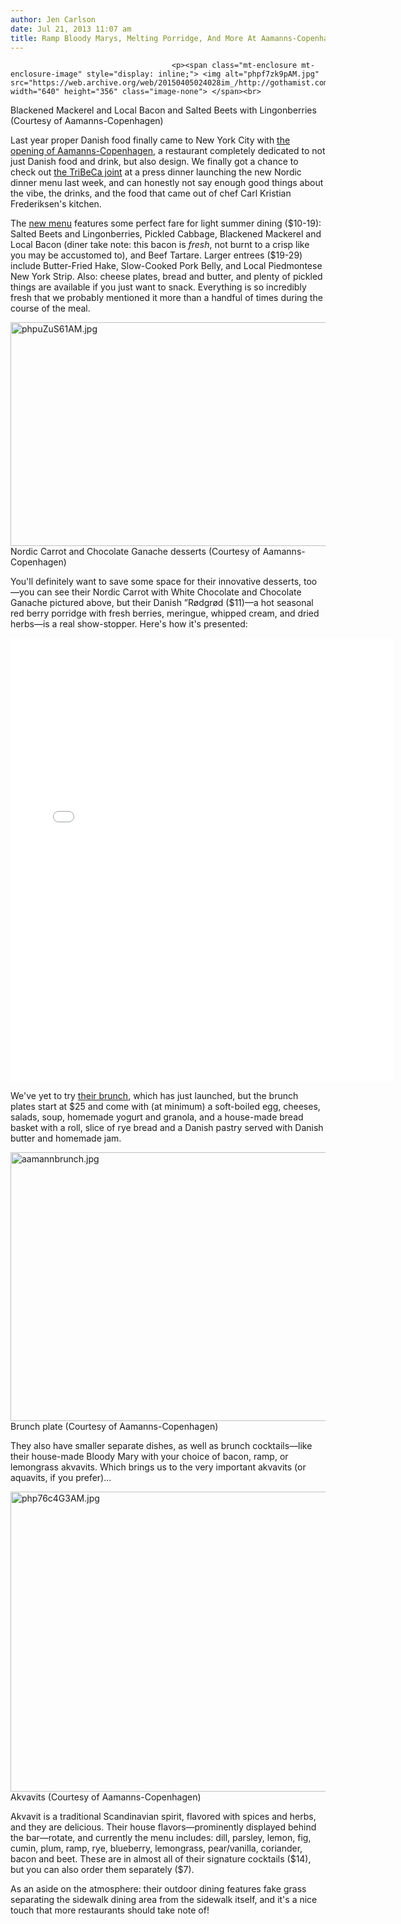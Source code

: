 ```yaml
---
author: Jen Carlson
date: Jul 21, 2013 11:07 am
title: Ramp Bloody Marys, Melting Porridge, And More At Aamanns-Copenhagen
---
```


	
										<p><span class="mt-enclosure mt-enclosure-image" style="display: inline;"> <img alt="phpf7zk9pAM.jpg" src="https://web.archive.org/web/20150405024028im_/http://gothamist.com/attachments/arts_jen/phpf7zk9pAM.jpg" width="640" height="356" class="image-none"> </span><br>
<span class="photo_caption">Blackened Mackerel and Local Bacon and Salted Beets with Lingonberries (Courtesy of Aamanns-Copenhagen)</span></p>

<p>Last year proper Danish food finally came to New York City with <a href="https://web.archive.org/web/20150405024028/http://gothamist.com/2012/10/26/aamann-copenhagen_brings_copenhagen.php#photo-1">the opening of Aamanns-Copenhagen</a>, a restaurant completely dedicated to not just Danish food and drink, but also design. We finally got a chance to check out <a href="https://web.archive.org/web/20150405024028/http://www.aamanns-copenhagen.com/">the TriBeCa joint</a> at a press dinner launching the new Nordic dinner menu last week, and can honestly not say enough good things about the vibe, the drinks, and the food that came out of chef Carl Kristian Frederiksen&apos;s kitchen. </p>

<p>The <a href="https://web.archive.org/web/20150405024028/http://www.aamanns-copenhagen.com/menus/dinner/">new menu</a> features some perfect fare for light summer dining ($10-19): Salted Beets and Lingonberries, Pickled Cabbage, Blackened Mackerel and Local Bacon (diner take note: this bacon is <em>fresh</em>, not burnt to a crisp like you may be accustomed to), and Beef Tartare. Larger entrees ($19-29) include Butter-Fried Hake, Slow-Cooked Pork Belly, and Local Piedmontese New York Strip. Also: cheese plates, bread and butter, and plenty of pickled things are available if you just want to snack. Everything is so incredibly fresh that we probably mentioned it more than a handful of times during the course of the meal.</p>

<p><span class="mt-enclosure mt-enclosure-image" style="display: inline;"> <img alt="phpuZuS61AM.jpg" src="https://web.archive.org/web/20150405024028im_/http://gothamist.com/attachments/arts_jen/phpuZuS61AM.jpg" width="640" height="358" class="image-none"> </span><br>
<span class="photo_caption">Nordic Carrot and Chocolate Ganache desserts (Courtesy of Aamanns-Copenhagen)</span></p>

<p>You&apos;ll definitely want to save some space for their innovative desserts, too&#x2014;you can see their Nordic Carrot with White Chocolate and Chocolate Ganache pictured above, but their Danish &#x201D;R&#xF8;dgr&#xF8;d ($11)&#x2014;a hot seasonal red berry porridge with fresh  berries, meringue, whipped cream, and dried herbs&#x2014;is a real show-stopper. Here&apos;s how it&apos;s presented:</p>

<center><iframe src="//web.archive.org/web/20150405024028if_/http://instagram.com/p/bmny4dB9O5/embed/" width="612" height="710" frameborder="0" scrolling="no" allowtransparency="true"></iframe></center>

<p>We&apos;ve yet to try <a href="https://web.archive.org/web/20150405024028/http://www.aamanns-copenhagen.com/menus/sunday-brunch/">their brunch</a>, which has just launched, but the brunch plates start at $25 and come with (at minimum) a soft-boiled egg, cheeses, salads, soup, homemade yogurt and granola, and a house-made bread basket with a roll, slice of rye bread and a Danish pastry served with Danish butter and homemade jam. </p>

<p><span class="mt-enclosure mt-enclosure-image" style="display: inline;"> <img alt="aamannbrunch.jpg" src="https://web.archive.org/web/20150405024028im_/http://gothamist.com/attachments/arts_jen/aamannbrunch.jpg" width="640" height="430" class="image-none"> </span><br>
<span class="photo_caption">Brunch plate (Courtesy of Aamanns-Copenhagen)</span></p>

<p>They also have smaller separate dishes, as well as brunch cocktails&#x2014;like their house-made Bloody Mary with your choice of bacon, ramp, or lemongrass akvavits. Which brings us to the very important akvavits (or aquavits, if you prefer)...</p>

<p><span class="mt-enclosure mt-enclosure-image" style="display: inline;"> <img alt="php76c4G3AM.jpg" src="https://web.archive.org/web/20150405024028im_/http://gothamist.com/attachments/arts_jen/php76c4G3AM.jpg" width="640" height="480" class="image-none"> </span><br>
<span class="photo_caption">Akvavits (Courtesy of Aamanns-Copenhagen)</span></p>

<p>Akvavit is a traditional Scandinavian spirit, flavored with spices and herbs, and they are delicious. Their house flavors&#x2014;prominently displayed behind the bar&#x2014;rotate, and currently the menu includes: dill, parsley, lemon, fig, cumin, plum, ramp, rye, blueberry, lemongrass, pear/vanilla, coriander, bacon and beet. These are in almost all of their signature cocktails ($14), but you can also order them separately ($7).</p>

<p>As an aside on the atmosphere: their outdoor dining features fake grass separating the sidewalk dining area from the sidewalk itself, and it&apos;s a nice touch that more restaurants should take note of!</p>					
										
									
				
